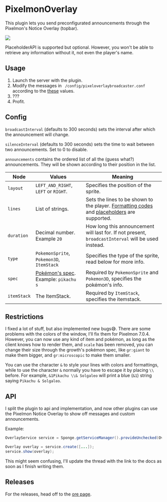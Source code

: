 # PixelmonOverlay
This plugin lets you send preconfigurated announcements through the Pixelmon's Notice Overlay (topbar).

![](https://github.com/happyzleaf/PixelmonOverlayBroadcaster/blob/master/screenshot.png?raw=true)

PlaceholderAPI is supported but optional. However, you won't be able to retrieve any information without it, not even the player's name.

Usage
-
1. Launch the server with the plugin.
2. Modify the messages in ` /config/pixeloverlaybroadcaster.conf` according to the [these](#config) values.
3. ???
4. Profit.

Config
-
`broadcastInterval` (defaults to 300 seconds) sets the interval after which the announcement will change.

`silenceInterval` (defaults to 300 seconds) sets the time to wait between two announcements. Set to 0 to disable.

`announcements` contains the ordered list of all the (guess what?) announcements. They will be shown according to their position in the list.

Node|Values|Meaning
---|---|---
`layout`|`LEFT_AND_RIGHT`, `LEFT` or `RIGHT`.|Specifies the position of the sprite.
`lines`|List of strings. |Sets the lines to be shown to the player. [Formatting codes](https://minecraft.gamepedia.com/g00/Formatting_codes?i10c.encReferrer=aHR0cHM6Ly93d3cuZ29vZ2xlLml0Lw%3D%3D&i10c.ua=1&i10c.dv=14) and [placeholders](https://github.com/rojo8399/PlaceholderAPI/wiki/Placeholders) are supported.
`duration`|Decimal number. Example `20`|How long this announcement will last for. If not present, `broadcastInterval` will be used instead.
`type`|`PokemonSprite`, `Pokemon3D`, `ItemStack`|Specifies the type of the sprite, read below for more info.
`spec`|[Pokémon's spec](https://pixelmonmod.com/wiki/index.php?title=Pokemon_spec). Example: `pikachu s`|Required by `PokemonSprite` and `Pokemon3D`, specifies the pokémon's info.
`itemStack`|The ItemStack.|Required by `ItemStack`, specifies the itemstack.

Restrictions
-
I fixed a lot of stuff, but also implemented new bugs😅. There are some problems with the colors of the window, I'll fix them for Pixelmon 7.0.4.
However, you can now use any kind of item and pokémon, as long as the client knows how to render them, and `scale` has been removed, you can change their size through the growth's pokémon spec, like `gr:giant` to make them bigger, and `gr:microscopic` to make them smaller.

You can use the character `&` to style your lines with colors and formattings, while to use the character `&` normally you have to escape it by placing `\\` before. For example, `&1Pikachu \\& Solgaleo` will print a blue (`&1`) string saying `Pikachu & Solgaleo`.

API
-
I split the plugin to api and implementation, and now other plugins can use the Pixelmon Notice Overlay to show off messages and custom announcements.

Example:
```java
OverlayService service = Sponge.getServiceManager().provideUnchecked(OverlayService.class);

Overlay overlay = service.create([...]);
service.show(overlay);
```
This might seem confusing, I'll update the thread with the link to the docs as soon as I finish writing them.

Releases
-
For the releases, head off to the [ore page](https://ore.spongepowered.org/happyzlife/PixelmonOverlay).
